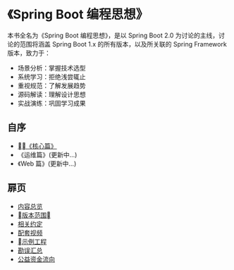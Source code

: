 # 《Spring Boot 编程思想》

本书全名为《Spring Boot 编程思想》，是以 Spring Boot 2.0 为讨论的主线，讨论的范围将涵盖 Spring Boot 1.x 的所有版本，以及所关联的 Spring Framework 版本，致力于：

- 场景分析：掌握技术选型
- 系统学习：拒绝浅尝辄止
- 重视规范：了解发展趋势
- 源码解读：理解设计思想
- 实战演练：巩固学习成果




## 自序

- [《核心篇》](https://mercyblitz.github.io/books/thinking-in-spring-boot/core/preface/)
- 《运维篇》(更新中...)
- 《Web 篇》(更新中...)




## 扉页

- [内容总览](https://mercyblitz.github.io/books/thinking-in-spring-boot/overview/)
- [版本范围](https://mercyblitz.github.io/books/thinking-in-spring-boot/version/)
- [相关约定](https://mercyblitz.github.io/books/thinking-in-spring-boot/conventions/)
- [配套视频](https://mercyblitz.github.io/books/thinking-in-spring-boot/videos/)
- [示例工程](https://mercyblitz.github.io/books/thinking-in-spring-boot/samples/)
- [勘误汇总](https://mercyblitz.github.io/books/thinking-in-spring-boot/revision/)
- [公益资金流向](https://mercyblitz.github.io/books/thinking-in-spring-boot/donate/)
